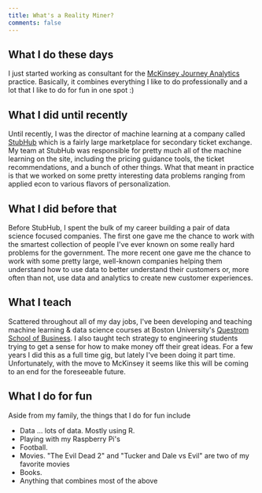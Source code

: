 ```yaml
---
title: What's a Reality Miner?
comments: false
---
```


## <span class="fa fa-bar-chart"></span> What I do these days

I just started working as consultant for the [McKinsey Journey Analytics](https://www.mckinsey.com/solutions/journey-analytics) 
practice. Basically, it combines everything I like to do professionally and
a lot that I like to do for fun in one spot :)

## <span class="fa fa-ticket"></span> What I did until recently

Until recently, I was the director of machine learning at a company 
called [StubHub](http://www.stubhub.com) which is a fairly large 
marketplace for secondary ticket exchange. 
My team at StubHub was responsible for pretty much all of the machine 
learning on the site, including the pricing guidance tools, the ticket
recommendations, and a bunch of other things. What that meant in practice is 
that we worked on some pretty interesting data problems ranging from
applied econ to various flavors of personalization.

## <span class="fa fa-dollar"></span> What I did before that

Before StubHub, I spent the bulk of my career building a pair of
data science focused companies. The first one gave me the chance to work
with the smartest collection of people I've ever known on some really
hard problems for the government. The more recent one gave me the chance
to work with some pretty large, well-known companies helping them
understand how to use data to better understand their customers or, more 
often than not, use data and analytics to create new customer experiences.

## <span class="fa fa-graduation-cap"></span> What I teach 

Scattered throughout all of my day jobs, I've been developing and 
teaching machine learning & data science courses at Boston University's 
[Questrom School of Business](http://www.bu.edu/questrom/). 
I also taught tech strategy to engineering students trying to get a sense for
how to make money off their great ideas. 
For a few years I did this as a full time gig, 
but lately I've been doing it part time. Unfortunately, with the move to
McKinsey it seems like this will be coming to an end for the foreseeable
future. <span class="fa fa-frown"></span>

## <span class="fa fa-plane"></span> What I do for fun

Aside from my family, the things that I do for fun include

* Data ... lots of data. Mostly using R.
* Playing with my Raspberry Pi's
* Football. 
* Movies. "The Evil Dead 2" and "Tucker and Dale vs Evil" are two 
of my favorite movies
* Books. 
* Anything that combines most of the above
